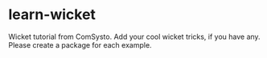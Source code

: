 learn-wicket
============

Wicket tutorial from ComSysto. Add your cool wicket tricks, if you have any. Please create a package for each example.

